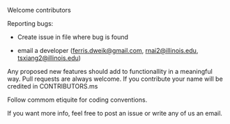 Welcome contributors

Reporting bugs:

- Create issue in file where bug is found

- email a developer (ferris.dweik@gmail.com, rnai2@illinois.edu, tsxiang2@illinois.edu)

Any proposed new features should add to functionallity in a meaningful way. Pull requests are always welcome. If you contribute your name will be credited in CONTRIBUTORS.ms

Follow commom etiquite for coding conventions.

If you want more info, feel free to post an issue or write any of us an email.
